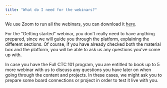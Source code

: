 ```yaml
---
title: "What do I need for the webinars?"
---
```


We use Zoom to run all the webinars, you can download it [here](https://zoom.us/download#client_4meeting).

For the "Getting started" webinar, you don't really need to have anything prepared, since we will guide you through the platform, explaining the different sections. Of course, if you have already checked both the material box and the platform, you will be able to ask us any questions you've come up with.

In case you have the Full CTC 101 program, you are entitled to book up to 5 more webinar with us to discuss any questions you have later on when going through the content and projects. In these cases, we might ask you to prepare some board connections or project in order to test it live with you.
